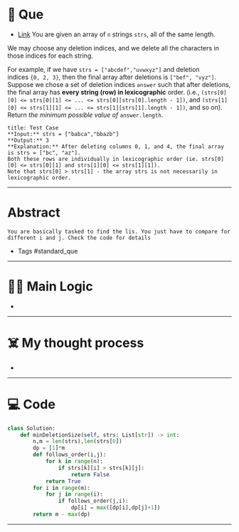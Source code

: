 # 🧩 Que
- [Link](https://leetcode.com/problems/delete-columns-to-make-sorted-iii/)
You are given an array of `n` strings `strs`, all of the same length.

We may choose any deletion indices, and we delete all the characters in those indices for each string.

For example, if we have `strs = ["abcdef","uvwxyz"]` and deletion indices `{0, 2, 3}`, then the final array after deletions is `["bef", "vyz"]`.
Suppose we chose a set of deletion indices `answer` such that after deletions, the final array has **every string (row) in lexicographic** order. (i.e., `(strs[0][0] <= strs[0][1] <= ... <= strs[0][strs[0].length - 1])`, and `(strs[1][0] <= strs[1][1] <= ... <= strs[1][strs[1].length - 1])`, and so on). Return _the minimum possible value of_ `answer.length`.
```ad-question
title: Test Case
**Input:** strs = ["babca","bbazb"]
**Output:** 3
**Explanation:** After deleting columns 0, 1, and 4, the final array is strs = ["bc", "az"].
Both these rows are individually in lexicographic order (ie. strs[0][0] <= strs[0][1] and strs[1][0] <= strs[1][1]).
Note that strs[0] > strs[1] - the array strs is not necessarily in lexicographic order.
```

---
# Abstract
```ad-abstract
You are basically tasked to find the lis. You just have to compare for different i and j. Check the code for details
```

- Tags #standard_que 
--- 
# 🕵️‍♂️ Main Logic
- 

---
# ☠️ My thought process
- 
---

# 💻 Code
```python
class Solution:
    def minDeletionSize(self, strs: List[str]) -> int:
        n,m = len(strs),len(strs[0])
        dp = [1]*m
        def follows_order(i,j):
            for k in range(n):
                if strs[k][i] > strs[k][j]:
                    return False
            return True
        for i in range(m):
            for j in range(i):
                if follows_order(j,i):
                    dp[i] = max([dp[i],dp[j]+1])
        return m - max(dp)
```
---
